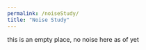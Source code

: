 ```yaml
---
permalink: /noiseStudy/
title: "Noise Study"
---
```


this is an empty place, no noise here as of yet